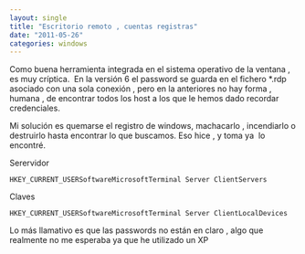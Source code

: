 ```yaml
---
layout: single
title: "Escritorio remoto , cuentas registras"
date: "2011-05-26"
categories: windows
---
```


Como buena herramienta integrada en el sistema operativo de la ventana , es muy críptica.  En la versión 6 el password se guarda en el fichero \*.rdp asociado con una sola conexión , pero en la anteriores no hay forma , humana , de encontrar todos los host a los que le hemos dado recordar credenciales.

Mi solución es quemarse el registro de windows, machacarlo , incendiarlo o destruirlo hasta encontrar lo que buscamos. Eso hice , y toma ya  lo encontré.

Serervidor

`HKEY_CURRENT_USERSoftwareMicrosoftTerminal Server ClientServers`

Claves

`HKEY_CURRENT_USERSoftwareMicrosoftTerminal Server ClientLocalDevices`

Lo más llamativo es que las passwords no están en claro , algo que realmente no me esperaba ya que he utilizado un XP
